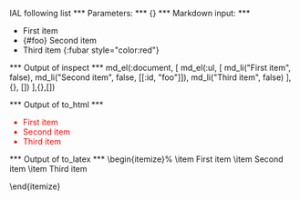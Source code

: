 IAL following list
*** Parameters: ***
{}
*** Markdown input: ***
* First item
* {#foo} Second item
* Third item
{:fubar style="color:red"}

*** Output of inspect ***
md_el(:document, [
  md_el(:ul, [
    md_li("First item", false),
    md_li("Second item", false, [[:id, "foo"]]),
    md_li("Third item", false)
  ], {}, [])
],{},[])

*** Output of to_html ***
<ul style="color:red">
<li>First item</li>
<li id="foo">Second item</li>
<li>Third item</li>
</ul>
*** Output of to_latex ***
\begin{itemize}%
\item First item
\item Second item
\item Third item

\end{itemize}
